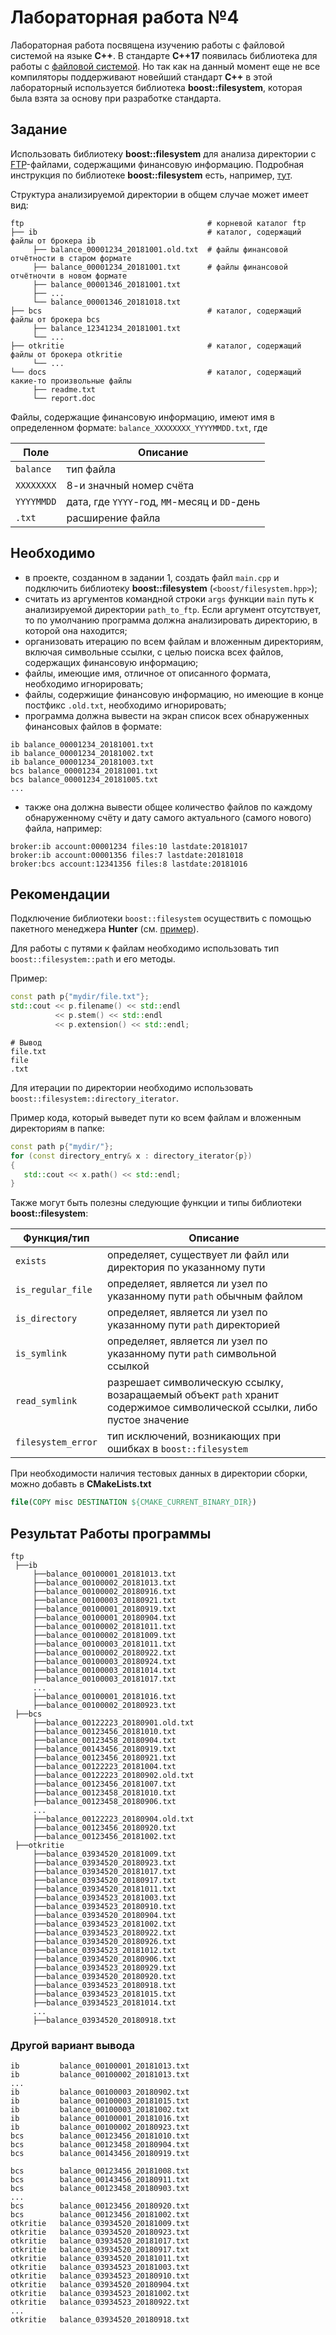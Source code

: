 # Лабораторная работа №4

Лабораторная работа посвящена изучению работы с файловой системой на языке **C++**. В стандарте **C++17** появилась библиотека для работы с [файловой системой](https://en.cppreference.com/w/cpp/filesystem). Но так как на данный момент еще не все компиляторы поддерживают новейший стандарт **C++** в этой лабораторный используется библиотека **boost::filesystem**, которая была взята за основу при разработке стандарта.

## Задание

Использовать библиотеку **boost::filesystem** для анализа директории с [FTP](https://ru.wikipedia.org/wiki/FTP)-файлами, содержащими финансовую информацию. Подробная инструкция по библиотеке **boost::filesystem** есть, например, [тут](https://www.boost.org/doc/libs/1_68_0/libs/filesystem/doc/tutorial.html).

Структура анализируемой директории в общем случае может имеет вид:

```Shell
ftp                                         # корневой каталог ftp
├── ib                                      # каталог, содержащий файлы от брокера ib
     ├── balance_00001234_20181001.old.txt  # файлы финансовой отчётности в старом формате 
     ├── balance_00001234_20181001.txt      # файлы финансовой отчётночти в новом формате 
     ├── balance_00001346_20181001.txt      
     ├── ...     
     └── balance_00001346_20181018.txt      
├── bcs                                     # каталог, содержащий файлы от брокера bcs
     ├── balance_12341234_20181001.txt
     └── ...     
├── otkritie                                # каталог, содержащий файлы от брокера otkritie
     └── ...   
└── docs                                    # каталог, содержащий какие-то произвольные файлы
     ├── readme.txt     
     └── report.doc 
```

Файлы, содержащие финансовую информацию, имеют имя в определенном формате:
`balance_XXXXXXXX_YYYYMMDD.txt`, где 

| Поле | Описание |
| ------ | ------ |
| `balance` | тип файла |
| `XXXXXXXX` | 8-и значный номер счёта |
| `YYYYMMDD` | дата, где `YYYY`-год, `MM`-месяц и `DD`-день |
| `.txt` | расширение файла |

## Необходимо

- в проекте, созданном в задании 1, создать файл `main.cpp` и подключить библиотеку **boost::filesystem** (`<boost/filesystem.hpp>`);
- считать из аргументов командной строки `args` функции `main` путь к анализируемой директории `path_to_ftp`. Если аргумент отсутствует, то по умолчанию программа должна анализировать директорию, в которой она находится;
- организовать итерацию по всем файлам и вложенным директориям, включая символьные ссылки, с целью поиска всех файлов, содержащих финансовую информацию;
- файлы, имеющие имя, отличное от описанного формата, необходимо игнорировать;
- файлы, содержищие финансовую информацию, но имеющие в конце постфикс `.old.txt`, необходимо игнорировать;
- программа должна вывести на экран список всех обнаруженных финансовых файлов в формате:

```Shell
ib balance_00001234_20181001.txt
ib balance_00001234_20181002.txt
ib balance_00001234_20181003.txt
bcs balance_00001234_20181001.txt
bcs balance_00001234_20181005.txt
...
```

- также она должна вывести общее количество файлов по каждому обнаруженному счёту и дату самого актуального (самого нового) файла, например:

```Shell
broker:ib account:00001234 files:10 lastdate:20181017
broker:ib account:00001356 files:7 lastdate:20181018
broker:bcs account:12341356 files:8 lastdate:20181016
```

## Рекомендации

Подключение библиотеки `boost::filesystem` осуществить с помощью пакетного менеджера **Hunter** (см. [пример](https://docs.hunter.sh/en/latest/packages/pkg/Boost.html)).

Для работы с путями к файлам необходимо использовать тип `boost::filesystem::path` и его методы.

Пример:

```cpp
const path p{"mydir/file.txt"};
std::cout << p.filename() << std::endl
          << p.stem() << std::endl
          << p.extension() << std::endl;
```

```Shell
# Вывод
file.txt
file
.txt
```
Для итерации по директории необходимо использовать `boost::filesystem::directory_iterator`.

Пример кода, который выведет пути ко всем файлам и вложенным директориям в папке:

```cpp
const path p{"mydir/"};
for (const directory_entry& x : directory_iterator{p})
{
   std::cout << x.path() << std::endl;
}
```

Также могут быть полезны следующие функции и типы библиотеки **boost::filesystem**:

| Функция/тип | Описание |
| ------ | ------ |
| `exists` | определяет, существует ли файл или директория по указанному пути |
| `is_regular_file` | определяет, является ли узел по указанному пути `path` обычным файлом |
| `is_directory` | определяет, является ли узел по указанному пути `path` директорией |
| `is_symlink` | определяет, является ли узел по указанному пути `path` символьной ссылкой |
| `read_symlink` | разрешает символическую ссылку, возаращаемый объект `path` хранит содержимое символической ссылки, либо пустое значение |
| `filesystem_error` | тип исключений, возникающих при ошибках в `boost::filesystem` |

При необходимости наличия тестовых данных в директории сборки, можно добавть в **CMakeLists.txt**
```cmake
file(COPY misc DESTINATION ${CMAKE_CURRENT_BINARY_DIR})
```
## Результат Работы программы
```Shell
ftp
 ├──ib
     ├──balance_00100001_20181013.txt
     ├──balance_00100002_20181013.txt
     ├──balance_00100002_20180916.txt
     ├──balance_00100003_20180921.txt
     ├──balance_00100001_20180919.txt
     ├──balance_00100001_20180904.txt
     ├──balance_00100002_20181011.txt
     ├──balance_00100002_20181009.txt
     ├──balance_00100003_20181011.txt
     ├──balance_00100002_20180922.txt
     ├──balance_00100003_20180924.txt
     ├──balance_00100003_20181014.txt
     ├──balance_00100003_20181017.txt
     ...
     ├──balance_00100001_20181016.txt
     ├──balance_00100002_20180923.txt
 ├──bcs
     ├──balance_00122223_20180901.old.txt
     ├──balance_00123456_20181010.txt
     ├──balance_00123458_20180904.txt
     ├──balance_00143456_20180919.txt
     ├──balance_00123456_20180921.txt
     ├──balance_00122223_20181004.txt
     ├──balance_00122223_20180902.old.txt
     ├──balance_00123456_20181007.txt
     ├──balance_00123458_20181010.txt
     ├──balance_00123458_20180906.txt
     ...
     ├──balance_00122223_20180904.old.txt
     ├──balance_00123456_20180920.txt
     ├──balance_00123456_20181002.txt
 ├──otkritie
     ├──balance_03934520_20181009.txt
     ├──balance_03934520_20180923.txt
     ├──balance_03934520_20181017.txt
     ├──balance_03934520_20180917.txt
     ├──balance_03934520_20181011.txt
     ├──balance_03934523_20181003.txt
     ├──balance_03934523_20180910.txt
     ├──balance_03934520_20180904.txt
     ├──balance_03934523_20181002.txt
     ├──balance_03934523_20180922.txt
     ├──balance_03934520_20180926.txt
     ├──balance_03934523_20181012.txt
     ├──balance_03934520_20180906.txt
     ├──balance_03934523_20180929.txt
     ├──balance_03934520_20180920.txt
     ├──balance_03934523_20180918.txt
     ├──balance_03934523_20181015.txt
     ├──balance_03934523_20181014.txt
     ...
     ├──balance_03934520_20180918.txt
```
### Другой вариант вывода
```Shell
ib         balance_00100001_20181013.txt
ib         balance_00100002_20181013.txt
...
ib         balance_00100003_20180902.txt
ib         balance_00100003_20181015.txt
ib         balance_00100003_20181002.txt
ib         balance_00100001_20181016.txt
ib         balance_00100002_20180923.txt
bcs        balance_00123456_20181010.txt
bcs        balance_00123458_20180904.txt
bcs        balance_00143456_20180919.txt

bcs        balance_00123456_20181008.txt
bcs        balance_00143456_20180911.txt
bcs        balance_00123458_20180903.txt
...
bcs        balance_00123456_20180920.txt
bcs        balance_00123456_20181002.txt
otkritie   balance_03934520_20181009.txt
otkritie   balance_03934520_20180923.txt
otkritie   balance_03934520_20181017.txt
otkritie   balance_03934520_20180917.txt
otkritie   balance_03934520_20181011.txt
otkritie   balance_03934523_20181003.txt
otkritie   balance_03934523_20180910.txt
otkritie   balance_03934520_20180904.txt
otkritie   balance_03934523_20181002.txt
otkritie   balance_03934523_20180922.txt
...
otkritie   balance_03934520_20180918.txt
```